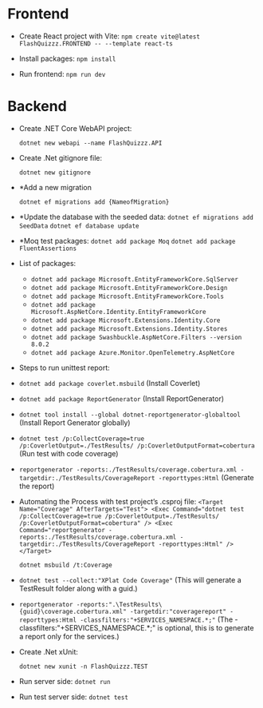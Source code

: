 # Frontend
* Create React project with Vite:
`npm create vite@latest FlashQuizzz.FRONTEND -- --template react-ts`

* Install packages:
    `npm install`

* Run frontend:
    `npm run dev`

# Backend
* Create .NET Core WebAPI project:

    `dotnet new webapi --name FlashQuizzz.API`

* Create .Net gitignore file:
  
    `dotnet new gitignore`

* *Add a new migration

    `dotnet ef migrations add {NameofMigration}`

* *Update the database with the seeded data:
    `dotnet ef migrations add SeedData`
    `dotnet ef database update`

* *Moq test packages:
    `dotnet add package Moq`
    `dotnet add package FluentAssertions`

* List of packages:
  - `dotnet add package Microsoft.EntityFrameworkCore.SqlServer`
  - `dotnet add package Microsoft.EntityFrameworkCore.Design`
  - `dotnet add package Microsoft.EntityFrameworkCore.Tools`
  - `dotnet add package Microsoft.AspNetCore.Identity.EntityFrameworkCore`
  - `dotnet add package Microsoft.Extensions.Identity.Core`
  - `dotnet add package Microsoft.Extensions.Identity.Stores`
  - `dotnet add package Swashbuckle.AspNetCore.Filters --version 8.0.2`
  - `dotnet add package Azure.Monitor.OpenTelemetry.AspNetCore`

* Steps to run unittest report:
- `dotnet add package coverlet.msbuild` (Install Coverlet)
- `dotnet add package ReportGenerator`  (Install ReportGenerator)
- `dotnet tool install --global dotnet-reportgenerator-globaltool` (Install Report Generator globally)
- `dotnet test /p:CollectCoverage=true /p:CoverletOutput=./TestResults/ /p:CoverletOutputFormat=cobertura` (Run test with code coverage)
- `reportgenerator -reports:./TestResults/coverage.cobertura.xml -targetdir:./TestResults/CoverageReport -reporttypes:Html` (Generate the report)
- Automating the Process with test project’s .csproj file: 
  `<Target Name="Coverage" AfterTargets="Test">
  <Exec Command="dotnet test /p:CollectCoverage=true /p:CoverletOutput=./TestResults/ /p:CoverletOutputFormat=cobertura" />
  <Exec Command="reportgenerator -reports:./TestResults/coverage.cobertura.xml -targetdir:./TestResults/CoverageReport -reporttypes:Html" />
</Target>`

  `dotnet msbuild /t:Coverage`

- `dotnet test --collect:"XPlat Code Coverage"` (This will generate a TestResult folder along with a guid.)
- `reportgenerator -reports:".\TestResults\{guid}\coverage.cobertura.xml" -targetdir:"coveragereport" -reporttypes:Html -classfilters:"+SERVICES_NAMESPACE.*;"`  (The -classfilters:"+SERVICES_NAMESPACE.*;" is optional, this is to generate a report only for the services.)

* Create .Net xUnit:
    
    `dotnet new xunit -n FlashQuizzz.TEST`

* Run server side:
    `dotnet run`

* Run test server side:
    `dotnet test`

